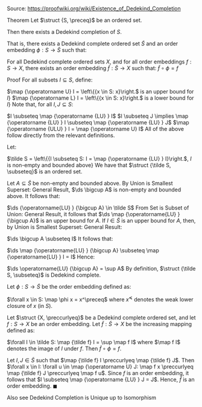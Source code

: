 # 

Source: https://proofwiki.org/wiki/Existence_of_Dedekind_Completion

Theorem
Let $\struct {S, \preceq}$ be an ordered set.

Then there exists a Dedekind completion of $S$.

That is, there exists a Dedekind complete ordered set $\tilde S$ and an order embedding $\phi: S \to \tilde S$ such that:

For all Dedekind complete ordered sets $X$, and for all order embeddings $f: S \to X$, there exists an order embedding $\tilde f: \tilde S \to X$ such that:
$\tilde f \circ \phi = f$


Proof
For all subsets $I \subseteq S$, define:

$\map {\operatorname U} I = \left\{{x \in S: x}\right.$ is an upper bound for $\left.{I}\right\}$
$\map {\operatorname L} I = \left\{{x \in S: x}\right.$ is a lower bound for $\left.{I}\right\}$
Note that, for all $I, J \subseteq S$:

$I \subseteq \map {\operatorname {LU} } I$
$I \subseteq J \implies \map {\operatorname {LU} } I \subseteq \map {\operatorname {LU} } J$
$\map {\operatorname {ULU} } I = \map {\operatorname U} I$
All of the above follow directly from the relevant definitions.

Let:

$\tilde S = \left\{{I \subseteq S: I = \map {\operatorname {LU} } I}\right.$, $I$ is non-empty and bounded above$\left.{}\right\}$
We have that $\struct {\tilde S, \subseteq}$ is an ordered set.

Let $A \subseteq \tilde S$ be non-empty and bounded above.
By Union is Smallest Superset: General Result, $\ds \bigcup A$ is non-empty and bounded above.
It follows that:

$\ds {\operatorname{LU} } {\bigcup A} \in \tilde S$
From Set is Subset of Union: General Result, it follows that $\ds \map {\operatorname{LU} } {\bigcup A}$ is an upper bound for $A$.
If $I \in \tilde S$ is an upper bound for $A$, then, by Union is Smallest Superset: General Result:

$\ds \bigcup A \subseteq I$
It follows that:

$\ds \map {\operatorname{LU} } {\bigcup A} \subseteq \map {\operatorname{LU} } I = I$
Hence:

$\ds \operatorname{LU} {\bigcup A} = \sup A$
By definition, $\struct {\tilde S, \subseteq}$ is Dedekind complete.

Let $\phi: S \to \tilde S$ be the order embedding defined as:

$\forall x \in S: \map \phi x = x^\preceq$
where $x^\preceq$ denotes the weak lower closure of $x$ (in $S$).

Let $\struct {X, \preccurlyeq}$ be a Dedekind complete ordered set, and let $f: S \to X$ be an order embedding.
Let $\tilde f: \tilde S \to X$ be the increasing mapping defined as:

$\forall I \in \tilde S: \map {\tilde f} I = \sup \map f I$
where $\map f I$ denotes the image of $I$ under $f$.
Then $\tilde f \circ \phi = f$.

Let $I, J \in \tilde S$ such that $\map {\tilde f} I \preccurlyeq \map {\tilde f} J$.
Then $\forall x \in I: \forall u \in \map {\operatorname U} J: \map f x \preccurlyeq \map {\tilde f} J \preccurlyeq \map f u$.
Since $f$ is an order embedding, it follows that $I \subseteq \map {\operatorname {LU} } J = J$.
Hence, $\tilde f$ is an order embedding.
$\blacksquare$


Also see
Dedekind Completion is Unique up to Isomorphism




